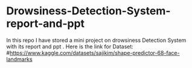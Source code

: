 # Drowsiness-Detection-System-report-and-ppt
In this repo I have stored a mini project on drowsiness Detection System with its report and ppt .
Here is the link for Dataset: #https://www.kaggle.com/datasets/sajikim/shape-predictor-68-face-landmarks
